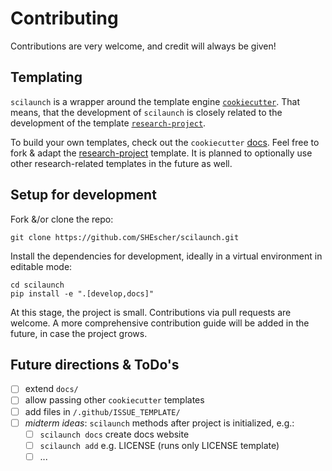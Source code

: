 # Contributing

Contributions are very welcome, and credit will always be given!

## Templating

`scilaunch` is a wrapper around the template engine [`cookiecutter`](https://github.com/cookiecutter/cookiecutter).
That means, that the development of `scilaunch` is closely related to the development of the template [`research-project`](https://github.com/SHEscher/research-project).

To build your own templates, check out the `cookiecutter` [docs](https://cookiecutter.readthedocs.io/en/stable/index.html).
Feel free to fork & adapt the [research-project](https://github.com/SHEscher/research-project) template.
It is planned to optionally use other research-related templates in the future as well.

## Setup for development

Fork &/or clone the repo:

```shell
git clone https://github.com/SHEscher/scilaunch.git
```

Install the dependencies for development,
ideally in a virtual environment in editable mode:

```shell
cd scilaunch
pip install -e ".[develop,docs]"
```

At this stage, the project is small. Contributions via pull requests are welcome.
A more comprehensive contribution guide will be added in the future, in case the project grows.

## Future directions & ToDo's

- [ ] extend `docs/`
- [ ] allow passing other `cookiecutter` templates
- [ ] add files in `/.github/ISSUE_TEMPLATE/`
- [ ] *midterm ideas*: `scilaunch` methods after project is initialized, e.g.:
  - [ ] `scilaunch docs`  create docs website
  - [ ] `scilaunch add` e.g. LICENSE (runs only LICENSE template)
  - [ ] ...
